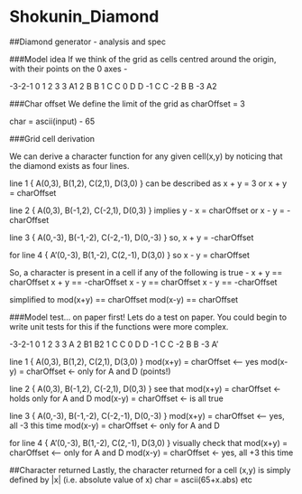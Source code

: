 # Shokunin_Diamond

##Diamond generator - analysis and spec

###Model idea
If we think of the grid as cells centred around the origin, with their points on the 0 axes - 

  -3-2-1 0 1 2 3
 3       A1
 2     B   B
 1   C       C
 0 D           D
-1   C       C
-2     B   B
-3       A2

###Char offset 
We define the limit of the grid as 
charOffset = 3

char = ascii(input) - 65

###Grid cell derivation

We can derive a character function for any given cell(x,y) by noticing that the diamond exists as four lines.  

line 1
	{ A(0,3), B(1,2), C(2,1), D(3,0) }
can be described as 
	x + y = 3
or 
	x + y = charOffset

line 2
	{ A(0,3), B(-1,2), C(-2,1), D(0,3) }
implies 
	y - x = charOffset
or 
	x - y = -charOffset

line 3
	{ A(0,-3), B(-1,-2), C(-2,-1), D(0,-3) }
so, 
	x + y = -charOffset

for line 4
	{ A’(0,-3), B(1,-2), C(2,-1), D(3,0) }
so
	x - y = charOffset


So, a character is present in a cell if any of the following is true - 
x + y == charOffset
x + y == -charOffset
x - y == charOffset
x - y == -charOffset

simplified to 
mod(x+y) == charOffset
mod(x-y) == charOffset

###Model test... on paper first!
Lets do a test on paper.  You could begin to write unit tests for this if the functions were more complex.


  -3-2-1 0 1 2 3
 3       A
 2     B1  B2
 1   C       C
 0 D           D
-1   C       C
-2     B   B
-3       A’


line 1
{ A(0,3), B(1,2), C(2,1), D(3,0) }
mod(x+y) = charOffset <— yes
mod(x-y) = charOffset <- only for A and D (points!)


line 2
{ A(0,3), B(-1,2), C(-2,1), D(0,3) }
see that 
mod(x+y) = charOffset <- holds only for A and D
mod(x-y) = charOffset <- is all true

line 3
{ A(0,-3), B(-1,-2), C(-2,-1), D(0,-3) }
mod(x+y) = charOffset <— yes, all -3 this time
mod(x-y) = charOffset <- only for A and D

for line 4
{ A’(0,-3), B(1,-2), C(2,-1), D(3,0) }
visually check that 
mod(x+y) = charOffset <— only for A and D
mod(x-y) = charOffset <- yes, all +3 this time


##Character returned
Lastly, the character returned for a cell (x,y) is simply defined by |x| (i.e. absolute value of x)
char = ascii(65+x.abs) etc




